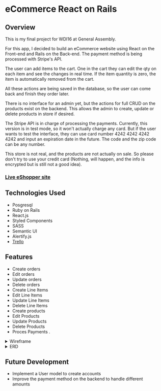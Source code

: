 # eCommerce React on Rails

## Overview

This is my final project for WDI16 at General Assembly.

For this app, I decided to build an eCommerce website using React on the Front-end and Rails on the Back-end. The payment method is being processed with Stripe's API.

The user can add items to the cart. One in the cart they can edit the qty on each item and see the changes in real time. If the item quantity is zero, the item is automatically removed from the cart.

All these actions are being saved in the database, so the user can come back and finish they order later.

There is no interface for an admin yet, but the actions for full CRUD on the products exist on the backend. This allows the admin to create, update or delete products in store if desired.

The Stripe API is in charge of processing the payments. Currently, this version is in test mode, so it won't actually charge any card. But if the user wants to test the interface, they can use card number 4242 4242 4242 4242 and input an expiration date in the future. The code and the zip code can be any number.

This store is not real, and the products are not actually on sale. So please don't try to use your credit card (Nothing, will happen, and the info is encrypted but is still not a good idea).


### [Live eShopper site](https://wdi16-eshopper.herokuapp.com/)

## Technologies Used

* Posgresql
* Ruby on Rails
* React.js
* Styled Components
* SASS
* Semantic UI
* Alertify.js
* [Trello](https://trello.com/b/LbsO4LLY/ecommerce)

## Features

* Create orders
* Edit orders
* Update orders
* Delete orders
* Create Line Items
* Edit Line Items
* Update Line Items
* Delete Line Items
* Create products
* Edit Products
* Update Products
* Delete Products
* Proces Payments
.
<details>
<summary>Wireframe</summary>
<br>

![Image of Wireframe](https://github.com/Tilingo/eShopper/blob/master/public/images/wireframe1.jpg)

![Image of Wireframe](https://github.com/Tilingo/eShopper/blob/master/public/images/wireframe2.jpg)

</details>

<details>
<summary>ERD</summary>
<br>

![Image of ERD](https://github.com/Tilingo/eShopper/blob/master/public/images/ERD.jpg)

</details>

## Future Development

* Implement a User model to create accounts
* Improve the payment method on the backend to handle different amounts
